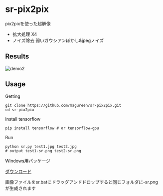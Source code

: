 # sr-pix2pix
pix2pixを使った超解像
- 拡大処理 X4
- ノイズ除去 弱いガウシアンぼかし&jpegノイズ

## Results
![demo2](https://user-images.githubusercontent.com/58849368/70858753-5c505c00-1f4b-11ea-8860-da210f9c93c2.png)

## Usage
Getting
```
git clone https://github.com/magureen/sr-pix2pix.git
cd sr-pix2pix
```
Install tensorflow
```
pip install tensorflow # or tensorflow-gpu
```
Run
```
python sr.py test1.jpg test2.jpg
# output test1-sr.png test2-sr.png
```

Windows用パッケージ

[ダウンロード](https://github.com/magureen/sr-pix2pix/releases/download/0.0.0/sr-pix2pix.zip)

画像ファイルをsr.batにドラッグアンドドロップすると同じフォルダに-sr.pngが生成されます

